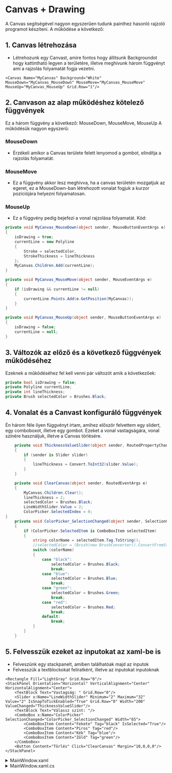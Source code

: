 # Canvas + Drawing
 A Canvas segítségével nagyon egyszerűen tudunk painthez hasonló rajzoló programot készíteni.
 A működése a következő:
## 1. Canvas létrehozása
- Létrehozunk egy Canvast, amire fontos hogy állítsunk Backgroundot hogy kattintható legyen a területére, illetve meghívunk három függvényt ami a rajzolás folyamatát fogja vezetni.
```wpf
<Canvas Name="MyCanvas" Background="White" MouseDown="MyCanvas_MouseDown" MouseMove="MyCanvas_MouseMove" MouseUp="MyCanvas_MouseUp" Grid.Row="1"/>
```
## 2. Canvason az alap működéshez kötelező függvények
Ez a három függvény a következő: MouseDown, MouseMove, MouseUp
A működésük nagyon egyszerű:
### MouseDown
-  Érzékeli amikor a Canvas területe felett lenyomod a gombot, elindítja a rajzolás folyamatát.
### MouseMove
- Ez a függvény akkor lesz meghívva, ha a canvas területén mozgatjuk az egeret, ez a MouseDown-ban létrehozott vonalat fogjuk a kurzor pozíciójára helyezni folyamatosan.
### MouseUp
- Ez a függvény pedig bejefezi a vonal rajzolása folyamatát.
Kód:
```csharp
private void MyCanvas_MouseDown(object sender, MouseButtonEventArgs e)
{
    isDrawing = true;
    currentLine = new Polyline
    {
        Stroke = selectedColor,
        StrokeThickness = lineThickness
    };
    MyCanvas.Children.Add(currentLine);
}

private void MyCanvas_MouseMove(object sender, MouseEventArgs e)
{
    if (isDrawing && currentLine != null)
    {
        currentLine.Points.Add(e.GetPosition(MyCanvas));
    }
}

private void MyCanvas_MouseUp(object sender, MouseButtonEventArgs e)
{
    isDrawing = false;
    currentLine = null; 
}
```
## 3. Változók az előző és a következő függvények működéséhez
Ezeknek a működéséhez fel kell venni pár változót amik a következőek:
```csharp
private bool isDrawing = false; 
private Polyline currentLine;    
private int lineThickness;
private Brush selectedColor = Brushes.Black;
```
## 4. Vonalat és a Canvast konfiguráló függvények
Én három féle ilyen függvényt írtam, amihez először felvettem egy slidert, egy comboboxot, illetve egy gombot.
Ezeket a vonal vastagságára, vonal színére használjuk, illetve a Canvas törlésére.
```csharp
    private void ThicknessValueSlider(object sender, RoutedPropertyChangedEventArgs<double> e)
    {
        if (sender is Slider slider)
        {
            lineThickness = Convert.ToInt32(slider.Value);
        }
    }

    private void ClearCanvas(object sender, RoutedEventArgs e)
    {
        MyCanvas.Children.Clear();
        lineThickness = 2;
        selectedColor = Brushes.Black;
        LineWidthSlider.Value = 2;
        ColorPicker.SelectedIndex = 0;
}
    private void ColorPicker_SelectionChanged(object sender, SelectionChangedEventArgs e)
    {
        if (ColorPicker.SelectedItem is ComboBoxItem selectedItem)
        {
            string colorName = selectedItem.Tag.ToString();
            //selectedColor = (Brush)new BrushConverter().ConvertFromString(colorName);
            switch (colorName)
            {
                case "black":
                    selectedColor = Brushes.Black;
                    break;
                case "blue":
                    selectedColor = Brushes.Blue;
                    break;
                case "green":
                    selectedColor = Brushes.Green;
                    break;
                case "red":
                    selectedColor = Brushes.Red;
                    break;
                default:
                    break;
            }
        }
    }
```
## 5. Felvesszük ezeket az inputokat az xaml-be is
- Felveszünk egy stackpanelt, amiben találhatóak majd az inputok
- Felvesszük a textblockokat felíratként, illetve az inputokat inputoknak
```wpf
<Rectangle Fill="LightGray" Grid.Row="0"/>
<StackPanel Orientation="Horizontal" VerticalAlignment="Center" HorizontalAlignment="Center">
    <TextBlock Text="Vastagság: " Grid.Row="0"/>
    <Slider x:Name="LineWidthSlider" Minimum="2" Maximum="32" Value="2" IsSnapToTickEnabled="True" Grid.Row="0" Width="200" ValueChanged="ThicknessValueSlider"/>
    <TextBlock Text="Válassz színt: "/>
    <ComboBox x:Name="ColorPicker" SelectionChanged="ColorPicker_SelectionChanged" Width="65">
        <ComboBoxItem Content="Fekete" Tag="black" IsSelected="True"/>
        <ComboBoxItem Content="Piros" Tag="red"/>
        <ComboBoxItem Content="Kék" Tag="blue"/>
        <ComboBoxItem Content="Zöld" Tag="green"/>
    </ComboBox>
    <Button Content="Törlés" Click="ClearCanvas" Margin="10,0,0,0"/>
</StackPanel>
```

<details>
  <summary>MainWindow.xaml</summary>

  ```wpf
  <Window x:Class="DrawingApp.MainWindow"
      xmlns="http://schemas.microsoft.com/winfx/2006/xaml/presentation"
      xmlns:x="http://schemas.microsoft.com/winfx/2006/xaml"
      Title="Egyszerű Rajzoló" Height="450" Width="800">
    <Grid>
        <Grid.RowDefinitions>
            <RowDefinition Height="50"/>
            <RowDefinition/>
        </Grid.RowDefinitions>
        <Rectangle Fill="LightGray" Grid.Row="0"/>
        <StackPanel Orientation="Horizontal" VerticalAlignment="Center" HorizontalAlignment="Center">
            <TextBlock Text="Vastagság: " Grid.Row="0"/>
            <Slider x:Name="LineWidthSlider" Minimum="2" Maximum="32" Value="2" IsSnapToTickEnabled="True" Grid.Row="0" Width="200" ValueChanged="ThicknessValueSlider"/>
            <TextBlock Text="Válassz színt: "/>
            <ComboBox x:Name="ColorPicker" SelectionChanged="ColorPicker_SelectionChanged" Width="65">
                <ComboBoxItem Content="Fekete" Tag="black" IsSelected="True"/>
                <ComboBoxItem Content="Piros" Tag="red"/>
                <ComboBoxItem Content="Kék" Tag="blue"/>
                <ComboBoxItem Content="Zöld" Tag="green"/>
            </ComboBox>
            <Button Content="Törlés" Click="ClearCanvas" Margin="10,0,0,0"/>
        </StackPanel>

        <Canvas Name="MyCanvas" Background="White" MouseDown="MyCanvas_MouseDown" MouseMove="MyCanvas_MouseMove" MouseUp="MyCanvas_MouseUp" Grid.Row="1"/>
    </Grid>
</Window>


  ```
</details>

<details>
  <summary>MainWindow.xaml.cs</summary>

  ```csharp
  using System.Windows;
using System.Windows.Controls;
using System.Windows.Input;
using System.Windows.Media;
using System.Windows.Shapes;

namespace DrawingApp
{
    public partial class MainWindow : Window
    {
        private bool isDrawing = false; 
        private Polyline currentLine;    
        private int lineThickness;
        private Brush selectedColor = Brushes.Black;

        public MainWindow()
        {
            InitializeComponent();
        }

        private void MyCanvas_MouseDown(object sender, MouseButtonEventArgs e)
        {
            isDrawing = true;
            currentLine = new Polyline
            {
                Stroke = selectedColor,
                StrokeThickness = lineThickness
            };
            MyCanvas.Children.Add(currentLine);
        }

        private void MyCanvas_MouseMove(object sender, MouseEventArgs e)
        {
            if (isDrawing && currentLine != null)
            {
                currentLine.Points.Add(e.GetPosition(MyCanvas));
            }
        }

        private void MyCanvas_MouseUp(object sender, MouseButtonEventArgs e)
        {
            isDrawing = false;
            currentLine = null; 
        }

        private void ThicknessValueSlider(object sender, RoutedPropertyChangedEventArgs<double> e)
        {
            if (sender is Slider slider)
            {
                lineThickness = Convert.ToInt32(slider.Value);
            }
        }

        private void ClearCanvas(object sender, RoutedEventArgs e)
        {
            MyCanvas.Children.Clear();
            lineThickness = 2;
            selectedColor = Brushes.Black;
            LineWidthSlider.Value = 2;
            ColorPicker.SelectedIndex = 0;
    }
        private void ColorPicker_SelectionChanged(object sender, SelectionChangedEventArgs e)
        {
            if (ColorPicker.SelectedItem is ComboBoxItem selectedItem)
            {
                string colorName = selectedItem.Tag.ToString();
                //selectedColor = (Brush)new BrushConverter().ConvertFromString(colorName);
                switch (colorName)
                {
                    case "black":
                        selectedColor = Brushes.Black;
                        break;
                    case "blue":
                        selectedColor = Brushes.Blue;
                        break;
                    case "green":
                        selectedColor = Brushes.Green;
                        break;
                    case "red":
                        selectedColor = Brushes.Red;
                        break;
                    default:
                        break;
                }
            }
        }
    }
}

  ```
</details>
